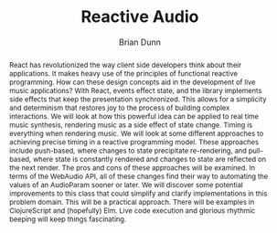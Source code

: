 --- 
  title: "Reactive Audio" 
  abstract: "React has revolutionized the way client side developers think about their applications. It makes heavy use of the principles of functional reactive programming. How can these design concepts aid in the development of live music applications? With React, events effect state, and the library implements side effects that keep the presentation synchronized. This allows for a simplicity and determinism that restores joy to the process of building complex interactions. We will look at how this powerful idea can be applied to real time music synthesis, rendering music as a side effect of state change. Timing is everything when rendering music. We will look at some different approaches to achieving precise timing in a reactive programming model. These approaches include push-based, where changes to state precipitate re-rendering, and pull-based, where state is constantly rendered and changes to state are reflected on the next render. The pros and cons of these approaches will be examined. In terms of the WebAudio API, all of these changes find their way to automating the values of an AudioParam sooner or later. We will discover some potential improvements to this class that could simplify and clarify implementations in this problem domain. This will be a practical approach. There will be examples in ClojureScript and (hopefully) Elm. Live code execution and glorious rhythmic beeping will keep things fascinating." 
  address: "Atlanta, Georgia" 
  author: "Brian Dunn" 
  booktitle: "Proceedings of the International Web Audio Conference" 
  editor: "Jason Freeman, Alexander Lerch, Matthew Paradis" 
  month: "Proceedings of the International Web Audio Conference"
  pages: "2577" 
  publisher: "Georgia Tech" 
  series: "WAC '16"
  type: "Talk"  
  year: "2016" 
  id: "2016_EA_89" 
  tags: year2016
  media: https://smartech.gatech.edu/bitstream/handle/1853/54667/reactiveaudio_video.html?sequence=5&isAllowed=y 
  pdflink: /_data/papers/pdf/2016/2016_89.pdf
  ISSN: 2663-5844
---